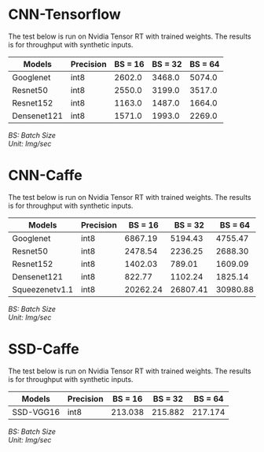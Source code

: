 # CNN-Tensorflow  
The test below is run on Nvidia Tensor RT with trained weights. The results is for throughput with synthetic inputs.  
  
| Models    | Precision | BS = 16 | BS = 32 | BS = 64 |  
|-----------|-----------|---------|---------|---------|  
| Googlenet | int8|2602.0|3468.0|5074.0|  
| Resnet50 | int8|2550.0|3199.0|3517.0|  
| Resnet152 | int8|1163.0|1487.0|1664.0|  
| Densenet121 | int8|1571.0|1993.0|2269.0|  
  
*BS: Batch Size*  
*Unit: Img/sec*  
  
# CNN-Caffe  
The test below is run on Nvidia Tensor RT with trained weights. The results is for throughput with synthetic inputs.  
  
| Models    | Precision | BS = 16 | BS = 32 | BS = 64 |  
|-----------|-----------|---------|---------|---------|  
| Googlenet | int8|6867.19|5194.43|4755.47|  
| Resnet50 | int8|2478.54|2236.25|2688.30|  
| Resnet152 | int8|1402.03|789.01|1609.09|  
| Densenet121 | int8|822.77|1102.24|1825.14|  
| Squeezenetv1.1 | int8|20262.24|26807.41|30980.88|  
  
*BS: Batch Size*  
*Unit: Img/sec*  
  
# SSD-Caffe  
The test below is run on Nvidia Tensor RT with trained weights. The results is for throughput with synthetic inputs.  
  
| Models    | Precision | BS = 16 | BS = 32 | BS = 64 |  
|-----------|-----------|---------|---------|---------|  
| SSD-VGG16 | int8|213.038|215.882|217.174|  
  
*BS: Batch Size*  
*Unit: Img/sec*  
  
